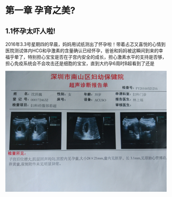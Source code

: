 # 第一章 孕育之美?

## 1.1怀孕太吓人啦!

2016年3.3号星期四的早晨，妈妈用试纸测出了怀孕啦！带着忐忑又喜悦的心情到医院测试体内HCG和孕激素的含量确认已经怀孕，爸爸和妈妈被这瞬间到来的幸福乎晕了，特别担心宝宝是否在子宫内安全的成长，担心激素水平的支持是否够，担心免疫系统会不会攻击还是细胞的宝宝，直到大约孕6周时B超看到了还是

![ ](IMG_20160513_153846.jpg)

